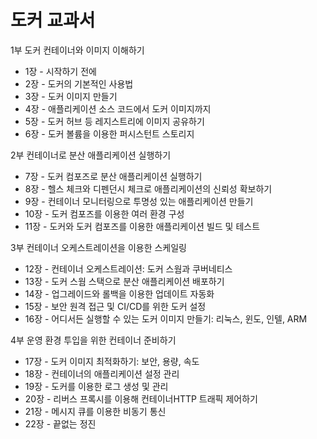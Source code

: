 # 도커 교과서

1부 도커 컨테이너와 이미지 이해하기
- 1장 - 시작하기 전에
- 2장 - 도커의 기본적인 사용법
- 3장 - 도커 이미지 만들기
- 4장 - 애플리케이션 소스 코드에서 도커 이미지까지
- 5장 - 도커 허브 등 레지스트리에 이미지 공유하기
- 6장 - 도커 볼륨을 이용한 퍼시스턴트 스토리지

2부 컨테이너로 분산 애플리케이션 실행하기
- 7장 - 도커 컴포즈로 분산 애플리케이션 실행하기
- 8장 - 헬스 체크와 디펜던시 체크로 애플리케이션의 신뢰성 확보하기
- 9장 - 컨테이너 모니터링으로 투명성 있는 애플리케이션 만들기
- 10장 - 도커 컴포즈를 이용한 여러 환경 구성
- 11장 - 도커와 도커 컴포즈를 이용한 애플리케이션 빌드 및 테스트

3부 컨테이너 오케스트레이션을 이용한 스케일링
- 12장 - 컨테이너 오케스트레이션: 도커 스웜과 쿠버네티스
- 13장 - 도커 스웜 스택으로 분산 애플리케이션 배포하기
- 14장 - 업그레이드와 롤백을 이용한 업데이트 자동화
- 15장 - 보안 원격 접근 및 CI/CD를 위한 도커 설정
- 16장 - 어디서든 실행할 수 있는 도커 이미지 만들기: 리눅스, 윈도, 인텔, ARM

4부 운영 환경 투입을 위한 컨테이너 준비하기
- 17장 - 도커 이미지 최적화하기: 보안, 용량, 속도
- 18장 - 컨테이너의 애플리케이션 설정 관리
- 19장 - 도커를 이용한 로그 생성 및 관리
- 20장 - 리버스 프록시를 이용해 컨테이너HTTP 트래픽 제어하기
- 21장 - 메시지 큐를 이용한 비동기 통신
- 22장 - 끝없는 정진